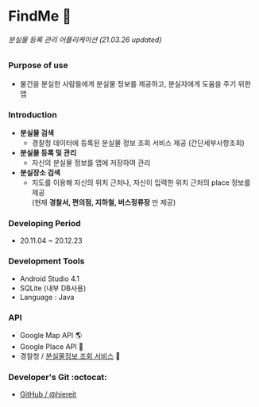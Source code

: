 # FindMe  :mag_right:
###### _분실물 등록 관리 어플리케이션_   (21.03.26 updated)

### Purpose of use
+ 물건을 분실한 사람들에게 분실물 정보를 제공하고, 분실자에게 도움을 주기 위한 앱


### Introduction 
+ **분실물 검색**
  * 경찰청 데이터에 등록된 분실물 정보 조회 서비스 제공 (간단세부사항조회)
+ **분실물 등록 및 관리**
  * 자신의 분실물 정보를 앱에 저장하여 관리
+ **분실장소 검색**
  * 지도를 이용해 자신의 위치 근처나, 자신이 입력한 위치 근처의 place 정보를 제공    
    (현재 **경찰서, 편의점, 지하철, 버스정류장** 만 제공)

### Developing Period
+ 20.11.04 ~ 20.12.23

### Development Tools
* Android Studio 4.1
* SQLite (내부 DB사용)
* Language : Java

### API
+ Google Map API :earth_americas:
+ Google Place API :round_pushpin:
+ 경찰청 / [분실물정보 조회 서비스](https://www.data.go.kr/data/15000799/openapi.do, "apiLost") :police_car:

### Developer's Git :octocat:  
+ [GitHub / @hiereit](https://github.com/hiereit,"mygh")
